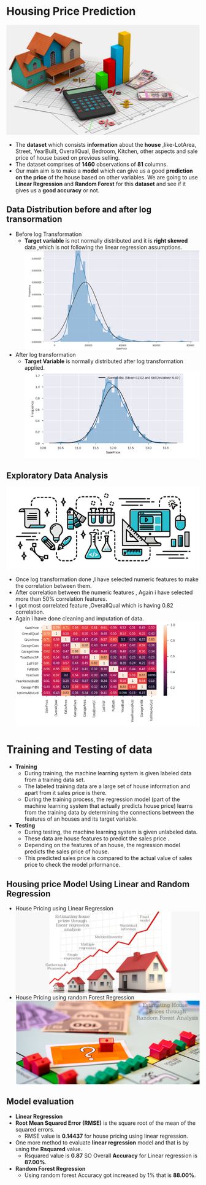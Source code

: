 # Housing Price Prediction
![image.png](images/house_price.png)
- The __dataset__ which consists __information__ about the __house__ ,like-LotArea, Street, YearBuilt, OverallQual, Bedroom, Kitchen, other aspects and sale price of house based on previous selling.
- The dataset comprises of __1460__ observations of __81__ columns.
- Our main aim is to make a __model__ which can give us a good __prediction on the price__ of the house based on other variables. We are going to use __Linear Regression__ and __Random Forest__ for this __dataset__ and see if it gives us a __good accuracy__ or not.

## Data Distribution before and after log transormation
- Before log Transformation
  - __Target variable__ is not normally distributed and it is __right skewed__ data ,which is not following the linear regression assumptions.
![image.png](images/distribution.png)
- After log transformation
  - __Target Variable__ is normally distributed after log transformation applied.
![image.png](images/normallydistributed.png)

## Exploratory Data Analysis 
![image.jpg](images/eda.jpg)
- Once log transformation done ,I have selected numeric features to make the correlation between them.
- After correlation between the numeric features , Again i have selected more than 50% correlation features.
- I got most correlated feature ,OverallQual which is having 0.82 correlation.
- Again i have done cleaning and imputation of data.
![image.png](images/corr.png)

# Training and Testing of data
- __Training__
  - During training, the machine learning system is given labeled data from a training data set.
  - The labeled training data are a large set of house information and apart from it sales price is there.  
  - During the training process, the regression model (part of the machine learning system that actually predicts house price)  learns from the training data by determining the connections between the features of an houses and its target variable.<br>
- __Testing__
  - During testing, the machine learning system is given unlabeled data.
  - These data are house features to predict the sales price .
  - Depending on the features of an house, the regression model predicts the sales price of house.
  - This predicted sales price is compared to the actual value of sales price to check the model prformance. 

## Housing price Model Using Linear and Random Regression 
- House Pricing using Linear Regression
![image.png](images/linear_regression_price.png)
- House Pricing using random Forest Regression
![images.png](images/random_forest.png)
  
 ## Model evaluation
 - __Linear Regression__
  - __Root Mean Squared Error (RMSE)__ is the square root of the mean of the squared errors.
    - RMSE value is __0.14437__ for  house pricing using linear regression.
  - One more method to evaluate __linear regression__ model and that is by using the __Rsquared__ value.
    - Rsquared value is __0.87__
SO Overall __Accuracy__ for Linear regression is __87.00%__.   
- __Random Forest Regression__
  - Using random forest Accuracy got increased by 1% that is __88.00%__.

